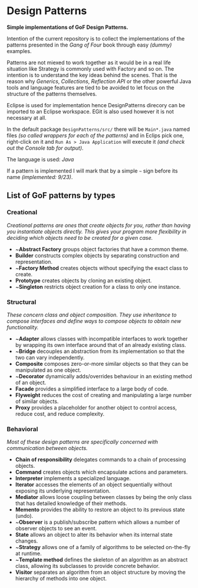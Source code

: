 Design Patterns
===============

**Simple implementations of GoF Design Patterns.**

Intention of the current repository is to collect the implementations of 
the patterns presented in the *Gang of Four* book through easy *(dummy)* examples.

Patterns are not miexed to work together as it would be in a real life situation like 
Strategy is commonly used with Factory and so on. The intention is to understand the key ideas behind 
the scenes. That is the reason why *Generics*, *Collections*, *Reflection API* or the other powerful Java 
tools and language features are tied to be avoided to let focus on the structure of the patterns themselves.

Eclipse is used for implementation hence DesignPatterns direcory can be imported to an Eclipse workspace. 
EGit is also used however it is not necessary at all.

In the default package `DesignPatterns/src/` there will be `Main*.java` named files *(so called wrappers for each 
of the patterns)* and in Eclips pick one, right-click on it and `Run As > Java Application` will execute it 
*(and check out the Console tab for output)*.

The language is used: *Java*

If a pattern is implemented I will mark that by a simple `~` sign before its name *(implemented: 9/23)*.

List of GoF patterns by types
-----------------------------

### Creational

*Creational patterns are ones that create objects for you, rather than having you instantiate objects directly. 
This gives your program more flexibility in deciding which objects need to be created for a given case.*

- ~**Abstract Factory** groups object factories that have a common theme.
- **Builder** constructs complex objects by separating construction and representation.
- ~**Factory Method** creates objects without specifying the exact class to create.
- **Prototype** creates objects by cloning an existing object.
- ~**Singleton** restricts object creation for a class to only one instance.

### Structural

*These concern class and object composition. 
They use inheritance to compose interfaces and define ways to compose objects to obtain new functionality.*

- ~**Adapter** allows classes with incompatible interfaces to work together by wrapping its own interface around that of an already existing class.
- ~**Bridge** decouples an abstraction from its implementation so that the two can vary independently.
- **Composite** composes zero-or-more similar objects so that they can be manipulated as one object.
- ~**Decorator** dynamically adds/overrides behaviour in an existing method of an object.
- **Facade** provides a simplified interface to a large body of code.
- **Flyweight** reduces the cost of creating and manipulating a large number of similar objects.
- **Proxy** provides a placeholder for another object to control access, reduce cost, and reduce complexity.

### Behavioral

*Most of these design patterns are specifically concerned with communication between objects.*

- **Chain of responsibility** delegates commands to a chain of processing objects.
- **Command** creates objects which encapsulate actions and parameters.
- **Interpreter** implements a specialized language.
- **Iterator** accesses the elements of an object sequentially without exposing its underlying representation.
- **Mediator** allows loose coupling between classes by being the only class that has detailed knowledge of their methods.
- **Memento** provides the ability to restore an object to its previous state (undo).
- ~**Observer** is a publish/subscribe pattern which allows a number of observer objects to see an event.
- **State** allows an object to alter its behavior when its internal state changes.
- ~**Strategy** allows one of a family of algorithms to be selected on-the-fly at runtime.
- ~**Template method** defines the skeleton of an algorithm as an abstract class, allowing its subclasses to provide concrete behavior.
- **Visitor** separates an algorithm from an object structure by moving the hierarchy of methods into one object.

